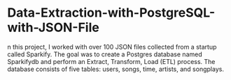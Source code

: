 # Data-Extraction-with-PostgreSQL-with-JSON-File
n this project, I worked with over 100 JSON files collected from a startup called Sparkify.  The goal was to create a Postgres database named Sparkifydb and perform an Extract, Transform, Load (ETL) process. The database consists of five tables: users, songs, time, artists, and songplays.

